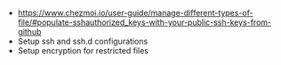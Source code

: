 - https://www.chezmoi.io/user-guide/manage-different-types-of-file/#populate-sshauthorized_keys-with-your-public-ssh-keys-from-github
- Setup ssh and ssh.d configurations
- Setup encryption for restricted files

